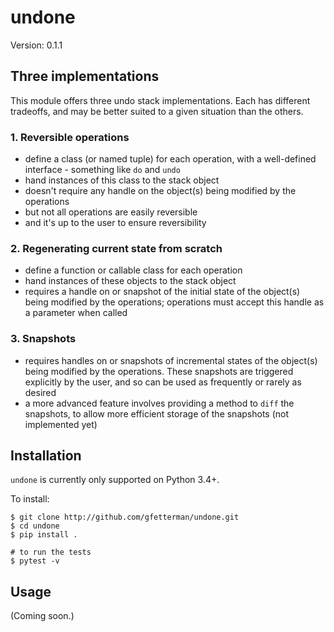 # undone

Version: 0.1.1

## Three implementations

This module offers three undo stack implementations. Each has different
tradeoffs, and may be better suited to a given situation than the others.

### 1. Reversible operations

* define a class (or named tuple) for each operation, with a well-defined
  interface - something like `do` and `undo`
* hand instances of this class to the stack object
* doesn't require any handle on the object(s) being modified by the operations
* but not all operations are easily reversible
* and it's up to the user to ensure reversibility

### 2. Regenerating current state from scratch

* define a function or callable class for each operation
* hand instances of these objects to the stack object
* requires a handle on or snapshot of the initial state of the object(s) being
  modified by the operations; operations must accept this handle as a parameter when called

### 3. Snapshots

* requires handles on or snapshots of incremental states of the object(s) being
  modified by the operations. These snapshots are triggered explicitly by the
  user, and so can be used as frequently or rarely as desired
* a more advanced feature involves providing a method to `diff` the snapshots,
  to allow more efficient storage of the snapshots (not implemented yet)


## Installation

`undone` is currently only supported on Python 3.4+.

To install:
```
$ git clone http://github.com/gfetterman/undone.git
$ cd undone
$ pip install .

# to run the tests
$ pytest -v
```

## Usage

(Coming soon.)
